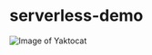 # serverless-demo
![Image of Yaktocat](https://github.com/Jeffreyx38/serverless-demo/tree/master/images/node.png)
